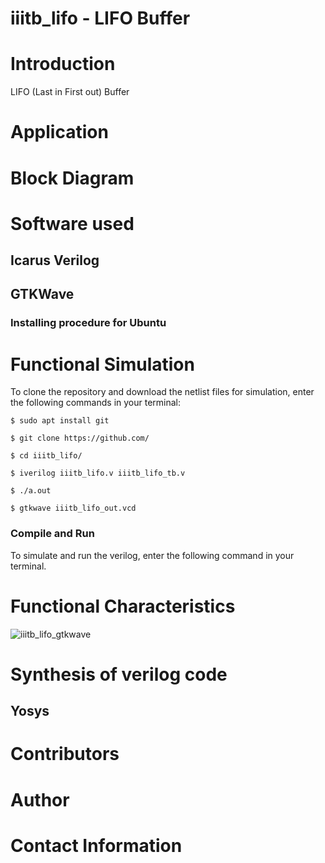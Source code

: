 # iiitb_lifo - LIFO Buffer
# Introduction
LIFO (Last in First out) Buffer

# Application

# Block Diagram

# Software used
## Icarus Verilog

## GTKWave

### Installing procedure for Ubuntu

# Functional Simulation
To clone the repository and download the netlist files for simulation, enter the following commands in your terminal:
```
$ sudo apt install git

$ git clone https://github.com/

$ cd iiitb_lifo/

$ iverilog iiitb_lifo.v iiitb_lifo_tb.v

$ ./a.out

$ gtkwave iiitb_lifo_out.vcd
```

### Compile and Run
To simulate and run the verilog, enter the following command in your terminal.

# Functional Characteristics
![iiitb_lifo_gtkwave](https://user-images.githubusercontent.com/69398841/183555415-b5bf45a9-1a3c-4b97-ad85-8bbc00d7a289.png)

# Synthesis of verilog code
## Yosys

# Contributors

# Author

# Contact Information
